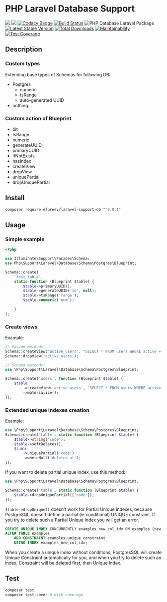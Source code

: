 # PHP Laravel Database Support

![](https://img.shields.io/badge/php->=7.4-blue.svg)
![](https://img.shields.io/badge/Laravel->=7.30.3-red.svg)
[![Codacy Badge](https://api.codacy.com/project/badge/Grade/5c8b9e85897f4c65b5a017d16f6af6cb)](https://app.codacy.com/manual/efureev/laravel-support-db)
[![Build Status](https://travis-ci.com/efureev/laravel-support-db.svg?branch=master)](https://travis-ci.com/efureev/laravel-support-db)
![PHP Database Laravel Package](https://github.com/efureev/laravel-support-db/workflows/PHP%20Database%20Laravel%20Package/badge.svg)
[![Latest Stable Version](https://poser.pugx.org/efureev/laravel-support-db/v/stable?format=flat)](https://packagist.org/packages/efureev/laravel-support-db)
[![Total Downloads](https://poser.pugx.org/efureev/laravel-support-db/downloads)](https://packagist.org/packages/efureev/laravel-support-db)
[![Maintainability](https://api.codeclimate.com/v1/badges/5c2f433a24871b1f12e3/maintainability)](https://codeclimate.com/github/efureev/laravel-support-db/maintainability)
[![Test Coverage](https://api.codeclimate.com/v1/badges/5c2f433a24871b1f12e3/test_coverage)](https://codeclimate.com/github/efureev/laravel-support-db/test_coverage)

## Description

### Custom types

Extending base types of Schemas for following DB:
- Postgres
    - numeric
    - tsRange
    - auto-generated UUID
- nothing...

### Custom action of Blueprint

- bit
- tsRange
- numeric
- generateUUID
- primaryUUID
- ifNotExists
- hasIndex
- createView
- dropView
- uniquePartial
- dropUniquePartial

## Install

```bash
composer require efureev/laravel-support-db "^0.0.1"
```

## Usage

### Simple example

```php
<?php

use Illuminate\Support\Facades\Schema;
use Php\Support\Laravel\Database\Schema\Postgres\Blueprint;

Schema::create(
    'test_table',
    static function (Blueprint $table) {
        $table->primaryUUID();
        $table->generateUUID('id', null);
        $table->tsRange('range');
        $table->numeric('num');
        
    }
);
```

### Create views

Example:
```php
// Facade methods:
Schema::createView('active_users', "SELECT * FROM users WHERE active = 1");
Schema::dropView('active_users');

// Schema methods:
use \Php\Support\Laravel\Database\Schema\Postgres\Blueprint;

Schema::create('users', function (Blueprint $table) {
    $table
        ->createView('active_users', "SELECT * FROM users WHERE active = 1")
        ->materialize();
});
```


### Extended unique indexes creation

Example:
```php
use \Php\Support\Laravel\Database\Schema\Postgres\Blueprint;
Schema::create('table', static function (Blueprint $table) {
    $table->string('code'); 
    $table->softDeletes();
    $table
        ->uniquePartial('code')
        ->whereNull('deleted_at');
});
```

If you want to delete partial unique index, use this method:
```php
use \Php\Support\Laravel\Database\Schema\Postgres\Blueprint;

Schema::create('table', static function (Blueprint $table) {
    $table->dropUniquePartial(['code']);
});
```

`$table->dropUnique()` doesn't work for Partial Unique Indexes, because PostgreSQL doesn't
define a partial (ie conditional) UNIQUE constraint. If you try to delete such a Partial Unique
Index you will get an error.

```SQL
CREATE UNIQUE INDEX CONCURRENTLY examples_new_col_idx ON examples (new_col);
ALTER TABLE examples
    ADD CONSTRAINT examples_unique_constraint
    USING INDEX examples_new_col_idx;
```

When you create a unique index without conditions, PostgresSQL will create Unique Constraint
automatically for you, and when you try to delete such an index, Constraint will be deleted 
first, then Unique Index. 


## Test

```bash
composer test
composer test-cover # with coverage
```
